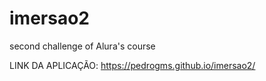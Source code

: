 # imersao2
second challenge of Alura's course 

LINK DA APLICAÇÃO: https://pedrogms.github.io/imersao2/
